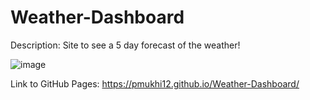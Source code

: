 # Weather-Dashboard

Description: Site to see a 5 day forecast of the weather!




![image](https://user-images.githubusercontent.com/80237408/117559571-71ec8700-b054-11eb-9571-72bc9341a0aa.png)





Link to GitHub Pages:
https://pmukhi12.github.io/Weather-Dashboard/
